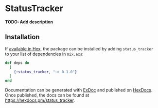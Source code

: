# StatusTracker

**TODO: Add description**

## Installation

If [available in Hex](https://hex.pm/docs/publish), the package can be installed
by adding `status_tracker` to your list of dependencies in `mix.exs`:

```elixir
def deps do
  [
    {:status_tracker, "~> 0.1.0"}
  ]
end
```

Documentation can be generated with [ExDoc](https://github.com/elixir-lang/ex_doc)
and published on [HexDocs](https://hexdocs.pm). Once published, the docs can
be found at <https://hexdocs.pm/status_tracker>.

